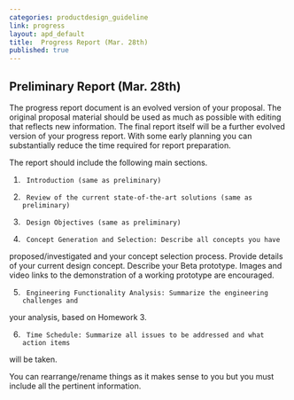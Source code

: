 ```yaml
---
categories: productdesign_guideline
link: progress
layout: apd_default
title:  Progress Report (Mar. 28th)
published: true
---
```

## Preliminary Report (Mar. 28th)

The progress report document is an evolved version of your proposal. 
The original proposal material should be used as much as possible with 
editing that reflects new information. The final report itself will be a 
further evolved version of your progress report. With some early planning you 
can substantially reduce the time required for report preparation.

The report should include the following main sections. 

1.      Introduction (same as preliminary)

2.      Review of the current state-of-the-art solutions (same as preliminary)

3.      Design Objectives (same as preliminary)

4.      Concept Generation and Selection: Describe all concepts you have 
proposed/investigated and your concept selection process. Provide details of your 
current design concept. Describe your Beta prototype. Images and video links 
to the demonstration of a working prototype are encouraged.

5.      Engineering Functionality Analysis: Summarize the engineering challenges and 
your analysis, based on Homework 3.

6.      Time Schedule: Summarize all issues to be addressed and what action items 
will be taken.

You can rearrange/rename things as it makes sense to you but you must 
include all the pertinent information.